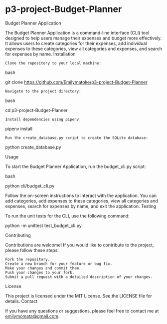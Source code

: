 # p3-project-Budget-Planner

Budget Planner Application

The Budget Planner Application is a command-line interface (CLI) tool designed to help users manage their expenses and budget more effectively. It allows users to create categories for their expenses, add individual expenses to these categories, view all categories and expenses, and search for expenses by name.
Installation

    Clone the repository to your local machine:

bash

git clone https://github.com/Emilymatoke/p3-project-Budget-Planner

    Navigate to the project directory:

bash

cd p3-project-Budget-Planner

    Install dependencies using pipenv:

pipenv install

    Run the create_database.py script to create the SQLite database:

python create_database.py

Usage

To start the Budget Planner Application, run the budget_cli.py script:

bash

python cli/budget_cli.py

Follow the on-screen instructions to interact with the application. You can add categories, add expenses to these categories, view all categories and expenses, search for expenses by name, and exit the application.
Testing

To run the unit tests for the CLI, use the following command:

python -m unittest test_budget_cli.py

Contributing

Contributions are welcome! If you would like to contribute to the project, please follow these steps:

    Fork the repository.
    Create a new branch for your feature or bug fix.
    Make your changes and commit them.
    Push your changes to your fork.
    Submit a pull request with a detailed description of your changes.

License

This project is licensed under the MIT License. See the LICENSE file for details.
Contact

If you have any questions or suggestions, please feel free to contact me at emilymomata@gmail.com.